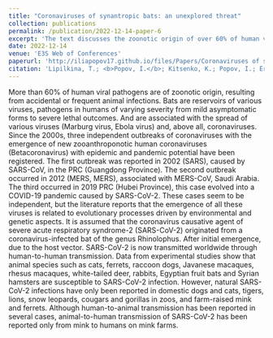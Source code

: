 ```yaml
---
title: "Coronaviruses of synantropic bats: an unexplored threat"
collection: publications
permalink: /publication/2022-12-14-paper-6
excerpt: 'The text discusses the zoonotic origin of over 60% of human viral pathogens, with bats being reservoirs for various viruses, including coronaviruses. It highlights three major outbreaks since the 2000s: SARS in 2002, MERS in 2012, and COVID-19 in 2019. These outbreaks are believed to be linked to evolutionary processes driven by environmental and genetic factors. The text suggests that SARS-CoV-2, the virus causing COVID-19, originated from a bat of the genus Rhinolophus and is now transmitted globally through human-to-human contact. Various animal species are susceptible to SARS-CoV-2, but natural infections have only been reported in certain animals, including domestic dogs and cats, zoo animals, and farm-raised mink and ferrets. Notably, animal-to-human transmission of SARS-CoV-2 has only been reported from mink to humans on mink farms.'
date: 2022-12-14
venue: 'E3S Web of Conferences'
paperurl: 'http://iliapopov17.github.io/files/Papers/Coronaviruses of synantropic bats an unexplored threat.pdf'
citation: 'Lipilkina, T.; <b>Popov, I.</b>; Kitsenko, K.; Popov, I.; Ermakov, A. Coronaviruses of Synantropic Bats: An Unexplored Threat. <i>E3S Web Conf.</i> 2022, 363, 04018, doi:10.1051/e3sconf/202236304018.'
---
```


More than 60% of human viral pathogens are of zoonotic origin, resulting from accidental or frequent animal infections. Bats are reservoirs of various viruses, pathogens in humans of varying severity from mild asymptomatic forms to severe lethal outcomes. And are associated with the spread of various viruses (Marburg virus, Ebola virus) and, above all, coronaviruses. Since the 2000s, three independent outbreaks of coronaviruses with the emergence of new zooanthroponotic human coronaviruses (Betacoronavirus) with epidemic and pandemic potential have been registered. The first outbreak was reported in 2002 (SARS), caused by SARS-CoV, in the PRC (Guangdong Province). The second outbreak occurred in 2012 (MERS, MERS), associated with MERS-CoV, Saudi Arabia. The third occurred in 2019 PRC (Hubei Province), this case evolved into a COVID-19 pandemic caused by SARS-CoV-2. These cases seem to be independent, but the literature reports that the emergence of all these viruses is related to evolutionary processes driven by environmental and genetic aspects. It is assumed that the coronavirus causative agent of severe acute respiratory syndrome-2 (SARS-CoV-2) originated from a coronavirus-infected bat of the genus Rhinolophus. After initial emergence, due to the host vector. SARS-CoV-2 is now transmitted worldwide through human-to-human transmission. Data from experimental studies show that animal species such as cats, ferrets, raccoon dogs, Javanese macaques, rhesus macaques, white-tailed deer, rabbits, Egyptian fruit bats and Syrian hamsters are susceptible to SARS-CoV-2 infection. However, natural SARS-CoV-2 infections have only been reported in domestic dogs and cats, tigers, lions, snow leopards, cougars and gorillas in zoos, and farm-raised mink and ferrets. Although human-to-animal transmission has been reported in several cases, animal-to-human transmission of SARS-CoV-2 has been reported only from mink to humans on mink farms.
